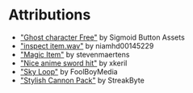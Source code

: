 # Attributions
- ["Ghost character Free"](https://assetstore.unity.com/packages/3d/characters/creatures/ghost-character-free-267003) by Sigmoid Button Assets
- ["inspect item.wav"](https://freesound.org/people/niamhd00145229/sounds/422709/) by niamhd00145229
- ["Magic Item"](https://freesound.org/people/stevenmaertens/sounds/683181/) by stevenmaertens
- ["Nice anime sword hit"](https://freesound.org/people/xkeril/sounds/706204/) by xkeril
- ["Sky Loop"](https://freesound.org/people/FoolBoyMedia/sounds/264295/) by FoolBoyMedia
- ["Stylish Cannon Pack"](https://assetstore.unity.com/packages/3d/props/weapons/stylish-cannon-pack-174145) by StreakByte

